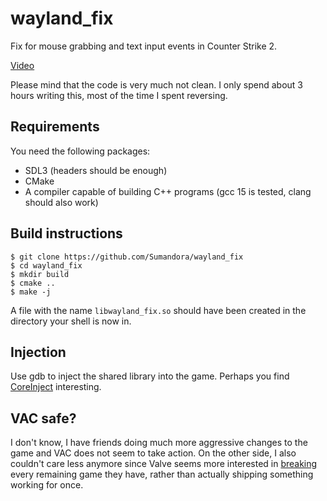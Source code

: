 # wayland_fix

Fix for mouse grabbing and text input events in Counter Strike 2.

[Video](https://www.youtube.com/watch?v=5LAEN4oAKMc)

Please mind that the code is very much not clean. I only spend about 3 hours writing this, most of the time I spent reversing.

## Requirements

You need the following packages:

- SDL3 (headers should be enough)
- CMake
- A compiler capable of building C++ programs (gcc 15 is tested, clang should also work)

## Build instructions

```
$ git clone https://github.com/Sumandora/wayland_fix
$ cd wayland_fix
$ mkdir build
$ cmake ..
$ make -j
```

A file with the name `libwayland_fix.so` should have been created in the directory your shell is now in.

## Injection

Use gdb to inject the shared library into the game. Perhaps you find [CoreInject](https://github.com/Sumandora/CoreInject) interesting.

## VAC safe?

I don't know, I have friends doing much more aggressive changes to the game and VAC does not seem to take action.
On the other side, I also couldn't care less anymore since Valve seems more interested in [breaking](https://github.com/ValveSoftware/Source-1-Games/issues/6868) every remaining game they have, rather than actually shipping something working for once.
